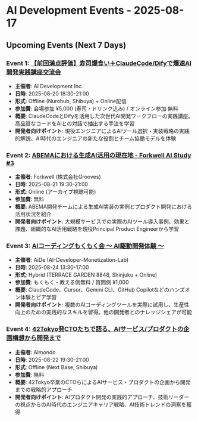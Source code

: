 # AI Development Events - 2025-08-17

## Upcoming Events (Next 7 Days)

### Event 1: [【前回満点評価】寿司爆食い＋ClaudeCode/Difyで爆速AI開発実践講座交流会](https://eichiii.connpass.com/event/362928/)
- **主催者**: AI Development Inc.
- **日時**: 2025-08-20 18:30-21:00
- **形式**: Offline (Nurohub, Shibuya) + Online配信
- **参加費**: 会場参加 ¥5,000 (寿司・ドリンク込み) / オンライン参加 無料
- **概要**: ClaudeCodeとDifyを活用した次世代AI開発ワークフローの実践講座。高品質なコードをAIとの対話で抽出する手法を学習
- **開発者向けポイント**: 現役エンジニアによるAIツール選択・実装戦略の実践的解説、AI時代のエンジニアの新たな役割とチーム協働モデルを体験

### Event 2: [ABEMAにおける生成AI活用の現在地 - Forkwell AI Study #3](https://forkwell.connpass.com/event/362360/)
- **主催者**: Forkwell (株式会社Grooves)
- **日時**: 2025-08-21 19:30-21:00
- **形式**: Online (アーカイブ視聴可能)
- **参加費**: 無料
- **概要**: ABEMA開発チームによる生成AI実装の実例とプロダクト開発における活用状況を紹介
- **開発者向けポイント**: 大規模サービスでの実際のAIツール導入事例、効果と課題、組織的なAI活用戦略を現役Principal Product Engineerから学習

### Event 3: [AIコーディングもくもく会 〜 AI駆動開発体験 〜](https://ai-developer-monetization-lab.connpass.com/event/364379/)
- **主催者**: AiDe (AI-Developer-Monetization-Lab)
- **日時**: 2025-08-24 13:30-17:00
- **形式**: Hybrid (TERRACE GARDEN 8848, Shinjuku + Online)
- **参加費**: もくもく・教える側無料 / 質問側 ¥1,000
- **概要**: ClaudeCode、Cursor、Gemini CLI、GitHub Copilotなどのハンズオン体験とピア学習
- **開発者向けポイント**: 複数のAIコーディングツールを実際に試用し、生産性向上のための実践的なスキルを習得。他の開発者とのナレッジシェアが可能

### Event 4: [42Tokyo発CTOたちで語る、AIサービス/プロダクトの企画構想から開発まで](https://almondo.connpass.com/event/363175/)
- **主催者**: Almondo
- **日時**: 2025-08-22 19:30-21:00
- **形式**: Offline (Next Base, Shibuya)
- **参加費**: 無料
- **概要**: 42Tokyo卒業のCTOらによるAIサービス・プロダクトの企画から開発までの戦略的アプローチ
- **開発者向けポイント**: AIプロダクト開発の実践的アプローチ、技術リーダーの視点からのAI時代のエンジニアキャリア戦略、AI技術トレンドの洞察を獲得